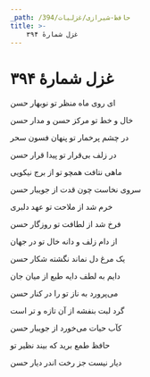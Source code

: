 ```yaml
---
_path: /حافظ-شیرازی/غزلیات/394
title: >-
    غزل شمارهٔ ۳۹۴
---
```

# غزل شمارهٔ ۳۹۴

<div class="b" id="bn1"><div class="m1"><p>ای روی ماه منظر تو نوبهار حسن</p></div>
<div class="m2"><p>خال و خط تو مرکز حسن و مدار حسن</p></div></div>
<div class="b" id="bn2"><div class="m1"><p>در چشم پرخمار تو پنهان فسون سحر</p></div>
<div class="m2"><p>در زلف بی‌قرار تو پیدا قرار حسن</p></div></div>
<div class="b" id="bn3"><div class="m1"><p>ماهی نتافت همچو تو از برج نیکویی</p></div>
<div class="m2"><p>سروی نخاست چون قدت از جویبار حسن</p></div></div>
<div class="b" id="bn4"><div class="m1"><p>خرم شد از ملاحت تو عهد دلبری</p></div>
<div class="m2"><p>فرخ شد از لطافت تو روزگار حسن</p></div></div>
<div class="b" id="bn5"><div class="m1"><p>از دام زلف و دانه خال تو در جهان</p></div>
<div class="m2"><p>یک مرغ دل نماند نگشته شکار حسن</p></div></div>
<div class="b" id="bn6"><div class="m1"><p>دایم به لطف دایه طبع از میان جان</p></div>
<div class="m2"><p>می‌پرورد به ناز تو را در کنار حسن</p></div></div>
<div class="b" id="bn7"><div class="m1"><p>گرد لبت بنفشه از آن تازه و تر است</p></div>
<div class="m2"><p>کآب حیات می‌خورد از جویبار حسن</p></div></div>
<div class="b" id="bn8"><div class="m1"><p>حافظ طمع برید که بیند نظیر تو</p></div>
<div class="m2"><p>دیار نیست جز رخت اندر دیار حسن</p></div></div>
